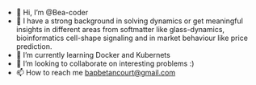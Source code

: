 - 👋 Hi, I’m @Bea-coder
- 👀 I have a strong background in solving dynamics or get meaningful insights in different areas from softmatter like glass-dynamics, bioinformatics cell-shape signaling and in market behaviour like price prediction.  
- 🌱 I’m currently learning Docker and Kubernets
- 💞️ I’m looking to collaborate on interesting problems :)
- 📫 How to reach me bapbetancourt@gmail.com

<!---
Bea-coder/Bea-coder is a ✨ special ✨ repository because its `README.md` (this file) appears on your GitHub profile.
You can click the Preview link to take a look at your changes.
--->
